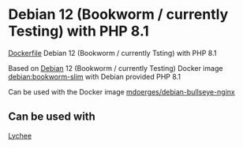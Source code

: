 # Debian 12 (Bookworm / currently Testing) with PHP 8.1
[Dockerfile](https://github.com/mdoerges/debian-bookworm-php81/blob/master/Dockerfile) Debian 12 (Bookworm / currently Tsting) with PHP 8.1

Based on [Debian](https://hub.docker.com/_/debian) 12 (Bookworm / currently Testing) Docker image [debian:bookworm-slim](https://github.com/debuerreotype/docker-debian-artifacts/blob/de5fb2efd50a009baa2aaccd2b7874ec728bd7a9/bookworm/slim/Dockerfile) with Debian provided PHP 8.1

Can be used with the Docker image [mdoerges/debian-bullseye-nginx](https://hub.docker.com/r/mdoerges/debian-bullseye-nginx)

## Can be used with
[Lychee](https://github.com/LycheeOrg/Lychee/)
